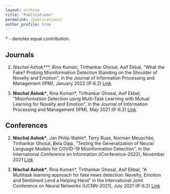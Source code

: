 ```yaml
---
layout: archive
title: "Publications"
permalink: /publications/
author_profile: true
---
```


\* - denotes equal contribution.

## Journals

2. *Nischal Ashok\***, Rina Kumari*, Tirthankar Ghosal, Asif Ekbal, "What the Fake? Probing Misinformation Detection Standing on the Shoulder of Novelty and Emotion", in the Journal of Information Processing and Management (IPM), January 2022 (IF:6.2) [Link](https://www.sciencedirect.com/science/article/pii/S0306457321002223)

1. **Nischal Ashok\***, Rina Kumari*, Tirthankar Ghosal, Asif Ekbal, "Misinformation Detection using Multi-Task Learning with Mutual Learning for Novelty and Emotion", in the Journal of Information Processing and Management (IPM), May 2021 (IF:6.2) [Link](https://www.sciencedirect.com/science/article/abs/pii/S0306457321001254)

## Conferences

2. **Nischal Ashok\***, Jan Philip Wahle*, Terry Ruas, Norman Meuschke, Tirthankar Ghosal, Bela Gipp, "Testing the Generalization of Neural Language Models for COVID-19 Misinformation Detection", in the International Conference on Information (iConference-2022), November 2021 [Link](https://link.springer.com/chapter/10.1007/978-3-030-96957-8_33)

1. **Nischal Ashok\***, Rina Kumari*, Tirthankar Ghosal, Asif Ekbal, "A Multitask learning approach for fake news detection: Novelty, Emotion and Sentiment Lend a Helping Hand" in the International Joint Conference on Neural Networks (IJCNN-2021), July 2021 (IF:6.2) [Link](https://ieeexplore.ieee.org/abstract/document/9534218/)

